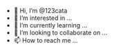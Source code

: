 - 👋 Hi, I’m @123cata
- 👀 I’m interested in ...
- 🌱 I’m currently learning ...
- 💞️ I’m looking to collaborate on ...
- 📫 How to reach me ...

<!---
123cata/123cata is a ✨ special ✨ repository because its `README.md` (this file) appears on your GitHub profile.
You can click the Preview link to take a look at your changes.
--->
